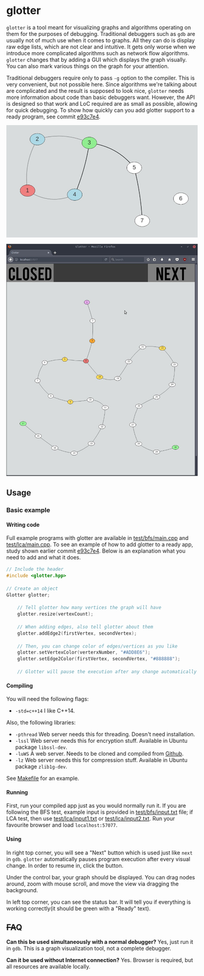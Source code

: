 # glotter
`glotter` is a tool meant for visualizing graphs and algorithms operating on them for the purposes of debugging. Traditional debuggers such as `gdb` are usually not of much use when it comes to graphs. All they can do is display raw edge lists, which are not clear and intuitive. It gets only worse when we introduce more complicated algorithms such as network flow algorithms. `glotter` changes that by adding a GUI which displays the graph visually. You can also mark various things on the graph for your attention.

Traditional debuggers require only to pass `-g` option to the compiler. This is very convenient, but not possible here. Since algorithms we're talking about are complicated and the result is supposed to look nice, `glotter` needs more information about code than basic debuggers want. However, the API is designed so that work and LoC required are as small as possible, allowing for quick debugging. To show how quickly can you add glotter support to a ready program, see commit [e93c7e4](https://github.com/matcegla/glotter/commit/e93c7d4dd7906396fb8dc6300d193f7809072bbb).

![Screenshot of example BFS debugging session](help/screen1.jpg "Screen of example BFS debugging session")

![Screenshot of example LCA debugging session](help/screen2.jpg "Screen of example LCA debugging session")

## Usage

### Basic example

#### Writing code

Full example programs with glotter are available in [test/bfs/main.cpp](test/bfs/main.cpp) and [test/lca/main.cpp](test/lca/main.cpp). To see an example of how to add glotter to a ready app, study shown earlier commit [e93c7e4](https://github.com/matcegla/glotter/commit/e93c7d4dd7906396fb8dc6300d193f7809072bbb). Below is an explanation what you need to add and what it does.

```cpp
// Include the header
#include <glotter.hpp>

// Create an object
Glotter glotter;

	// Tell glotter how many vertices the graph will have
	glotter.resize(vertexCount);

	// When adding edges, also tell glotter about them
	glotter.addEdge2(firstVertex, secondVertex);

	// Then, you can change color of edges/vertices as you like
	glotter.setVertexColor(verterxNumber, "#ADD8E6");
	glotter.setEdge2Color(firstVertex, secondVertex, "#888888");

	// Glotter will pause the execution after any change automatically
```

#### Compiling

You will need the following flags:
- `-std=c++14` I like C++14.

Also, the following libraries:
- `-pthread` Web server needs this for threading. Doesn't need installation.
- `-lssl` Web server needs this for encryption stuff. Available in Ubuntu package `libssl-dev`.
- `-luWS` A web server. Needs to be cloned and compiled from [Github](https://github.com/uNetworking/uWebSockets).
- `-lz` Web server needs this for compression stuff. Available in Ubuntu package `zlib1g-dev`.

See [Makefile](Makefile) for an example.

#### Running

First, run your compiled app just as you would normally run it. If you are following the BFS test, example input is provided in [test/bfs/input.txt](test/bfs/input.txt) file; if LCA test, then use [test/lca/input1.txt](test/lca/input1.txt) or [test/lca/input2.txt](test/lca/input2.txt). Run your favourite browser and load `localhost:57077`.

#### Using

In right top corner, you will see a "Next" button which is used just like `next` in `gdb`. `glotter` automatically pauses program execution after every visual change. In order to resume in, click the button.

Under the control bar, your graph should be displayed. You can drag nodes around, zoom with mouse scroll, and move the view via dragging the background.

In left top corner, you can see the status bar. It will tell you if everything is working correctly(it should be green with a "Ready" text).

## ~~FA~~Q

**Can this be used simultaneously with a normal debugger?**
Yes, just run it in `gdb`. This is a graph visualization tool, not a complete debugger.

**Can it be used without Internet connection?**
Yes. Browser is required, but all resources are available locally.